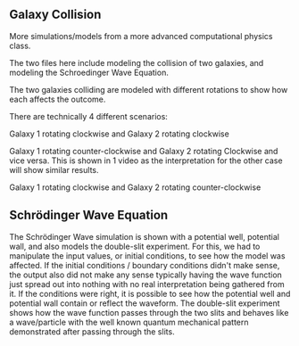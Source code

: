 ## Galaxy Collision
More simulations/models from a more advanced computational physics class. <br/>

The two files here include modeling the collision of two galaxies, and modeling the Schroedinger Wave Equation. <br/>

The two galaxies colliding are modeled with different rotations to show how each affects the outcome. <br/>

There are technically 4 different scenarios: <br/>

Galaxy 1 rotating clockwise and Galaxy 2 rotating clockwise <br/>

Galaxy 1 rotating counter-clockwise and Galaxy 2 rotating Clockwise and vice versa. This is shown in 1 video as the interpretation for the other case will show similar results. <br/>

Galaxy 1 rotating clockwise and Galaxy 2 rotating counter-clockwise <br/>

## Schrödinger Wave Equation

The Schrödinger Wave simulation is shown with a potential well, potential wall, and also models the double-slit experiment. For this, we had to manipulate the input values, or initial conditions, to see how the model was affected. If the initial conditions / boundary conditions didn't make sense, the output also did not make any sense typically having the wave function just spread out into nothing with no real interpretation being gathered from it. If the conditions were right, it is possible to see how the potential well and potential wall contain or reflect the waveform.  The double-slit experiment shows how the wave function passes through the two slits and behaves like a wave/particle with the well known quantum mechanical pattern demonstrated after passing through the slits.

